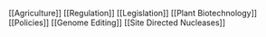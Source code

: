 [[Agriculture]]
[[Regulation]]
[[Legislation]]
[[Plant Biotechnology]]
[[Policies]]
[[Genome Editing]]
[[Site Directed Nucleases]]
